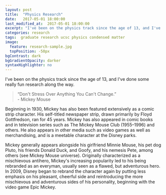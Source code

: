 ```yaml
---
layout: post
title:  "Physics Research"
date:   2017-05-01 18:00:00
last_modified_at:  2017-05-01 18:00:00
excerpt: "I've been on the physics track since the age of 13, and I've done some really fun research along the way."
categories: research
tags:  graduate research ucsc physics condensed matter
image:
  feature: research-sample.jpg
  topPosition: -50px
bgContrast: dark
bgGradientOpacity: darker
syntaxHighlighter: no
---
```


I've been on the physics track since the age of 13, and I've done some really fun research along the way.

<blockquote class="largeQuote">“Don't Stress Over Anything You Can't Change.” <br/>- Mickey Mouse</blockquote>

Beginning in 1930, Mickey has also been featured extensively as a comic strip character. His self-titled newspaper strip, drawn primarily by Floyd Gottfredson, ran for 45 years. Mickey has also appeared in comic books and in television series such as The Mickey Mouse Club (1955–1996) and others. He also appears in other media such as video games as well as merchandising, and is a meetable character at the Disney parks.

Mickey generally appears alongside his girlfriend Minnie Mouse, his pet dog Pluto, his friends Donald Duck, and Goofy, and his nemesis Pete, among others (see Mickey Mouse universe). Originally characterized as a mischievous antihero, Mickey's increasing popularity led to his being rebranded as an everyman, usually seen as a flawed, but adventurous hero. In 2009, Disney began to rebrand the character again by putting less emphasis on his pleasant, cheerful side and reintroducing the more mischievous and adventurous sides of his personality, beginning with the video game Epic Mickey.
